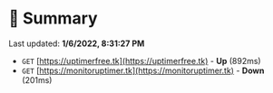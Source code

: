 # 📖 Summary
Last updated: **1/6/2022, 8:31:27 PM**

- `GET` [https://uptimerfree.tk](https://uptimerfree.tk) - **Up** (892ms)
- `GET` [https://monitoruptimer.tk](https://monitoruptimer.tk) - **Down** (201ms)

